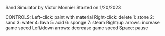 Sand Simulator by Victor Monnier
Started on 1/20/2023

CONTROLS:
  Left-click: paint with material
  Right-click: delete
  1: stone
  2: sand
  3: water
  4: lava
  5: acid
  6: sponge
  7: steam
  Right/up arrows: increase game speed
  Left/down arrows: decrease game speed
  Space: pause

